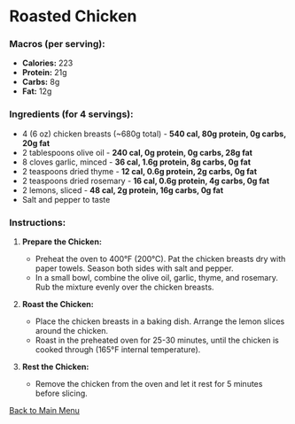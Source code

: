 # Roasted Chicken

### Macros (per serving):
- **Calories:** 223
- **Protein:** 21g
- **Carbs:** 8g
- **Fat:** 12g

### Ingredients (for 4 servings):
- 4 (6 oz) chicken breasts (~680g total) - **540 cal, 80g protein, 0g carbs, 20g fat**
- 2 tablespoons olive oil - **240 cal, 0g protein, 0g carbs, 28g fat**
- 8 cloves garlic, minced - **36 cal, 1.6g protein, 8g carbs, 0g fat**
- 2 teaspoons dried thyme - **12 cal, 0.6g protein, 2g carbs, 0g fat**
- 2 teaspoons dried rosemary - **16 cal, 0.6g protein, 4g carbs, 0g fat**
- 2 lemons, sliced - **48 cal, 2g protein, 16g carbs, 0g fat**
- Salt and pepper to taste

### Instructions:
1. **Prepare the Chicken:**
   - Preheat the oven to 400°F (200°C). Pat the chicken breasts dry with paper towels. Season both sides with salt and pepper.
   - In a small bowl, combine the olive oil, garlic, thyme, and rosemary. Rub the mixture evenly over the chicken breasts.

2. **Roast the Chicken:**
   - Place the chicken breasts in a baking dish. Arrange the lemon slices around the chicken.
   - Roast in the preheated oven for 25-30 minutes, until the chicken is cooked through (165°F internal temperature).

3. **Rest the Chicken:**
   - Remove the chicken from the oven and let it rest for 5 minutes before slicing.

[Back to Main Menu](../README.md)
